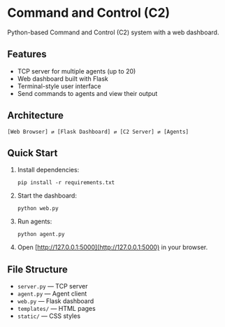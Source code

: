 # Command and Control (C2)

Python-based Command and Control (C2) system with a web dashboard.

## Features

- TCP server for multiple agents (up to 20)
- Web dashboard built with Flask
- Terminal-style user interface
- Send commands to agents and view their output

## Architecture

```
[Web Browser] ⇄ [Flask Dashboard] ⇄ [C2 Server] ⇄ [Agents]
```

## Quick Start

1. Install dependencies:
    ```
    pip install -r requirements.txt
    ```
2. Start the dashboard:
    ```
    python web.py
    ```
3. Run agents:
    ```
    python agent.py
    ```
4. Open [http://127.0.0.1:5000](http://127.0.0.1:5000) in your browser.

## File Structure

- `server.py` — TCP server
- `agent.py` — Agent client
- `web.py` — Flask dashboard
- `templates/` — HTML pages
- `static/` — CSS styles
